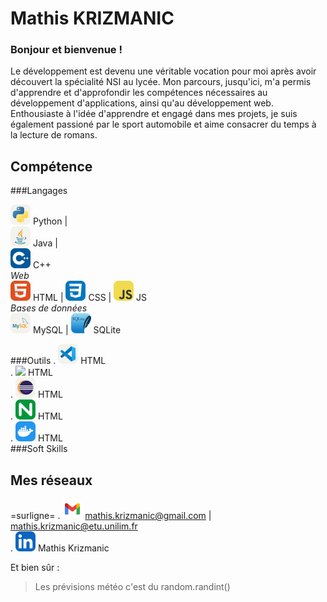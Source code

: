 # Mathis KRIZMANIC


### Bonjour et bienvenue !

Le développement est devenu une véritable vocation pour moi après avoir découvert la spécialité NSI au lycée. Mon parcours, jusqu'ici, m'a permis d'apprendre et d'approfondir les compétences nécessaires au développement d'applications, ainsi qu'au développement web. Enthousiaste à l'idée d'apprendre et engagé dans mes projets, je suis également passioné par le sport automobile et aime consacrer du temps à la lecture de romans.

## Compétence

###Langages

   <img src="https://github.com/tandpfun/skill-icons/blob/main/icons/Python-Light.svg" width="32"> Python  |  
  <img src="https://github.com/tandpfun/skill-icons/blob/main/icons/Java-Light.svg" width="32"> Java  |  
  <img src="https://github.com/tandpfun/skill-icons/blob/main/icons/CPP.svg" width="32"> C++ <br>
  *Web*<br>
   <img src="https://github.com/tandpfun/skill-icons/blob/main/icons/HTML.svg" width="32"> HTML  |  <img src="https://github.com/tandpfun/skill-icons/blob/main/icons/CSS.svg" width="32"> CSS  |  <img src="https://github.com/tandpfun/skill-icons/blob/main/icons/JavaScript.svg" width="32"> JS <br>
  *Bases de données*<br>
     <img src="https://github.com/tandpfun/skill-icons/blob/main/icons/MySQL-Light.svg" width="32"> MySQL  |
   <img src="https://github.com/tandpfun/skill-icons/blob/main/icons/SQLite.svg" width="32"> SQLite

###Outils
  . <img src="https://github.com/tandpfun/skill-icons/blob/main/icons/VSCode-Light.svg" width="32"> HTML <br>
  . <img src="https://github.com/tandpfun/skill-icons/blob/main/icons/Unity-Ligth.svg" width="32"> HTML <br>
  . <img src="https://github.com/tandpfun/skill-icons/blob/main/icons/Eclipse-Light.svg" width="32"> HTML <br>
  . <img src="https://github.com/tandpfun/skill-icons/blob/main/icons/Nginx.svg" width="32"> HTML <br>
  . <img src="https://github.com/tandpfun/skill-icons/blob/main/icons/Docker.svg" width="32"> HTML <br>
###Soft Skills

## Mes réseaux
=surligne=
  . <img src="https://github.com/Aelwyn07/Aelwyn07/blob/main/utre.png" width="32"> 
  mathis.krizmanic@gmail.com  |  mathis.krizmanic@etu.unilim.fr
  <br>
  . <img src="https://github.com/tandpfun/skill-icons/blob/main/icons/LinkedIn.svg" width="32"> 
  Mathis Krizmanic
  



Et bien sûr : 
> Les prévisions météo c'est du random.randint()


